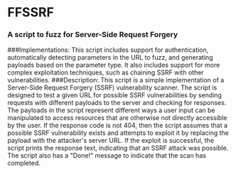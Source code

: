 # FFSSRF
### A script to fuzz for Server-Side Request Forgery
###Implementations:
This script includes support for authentication, automatically detecting parameters in the URL to fuzz, and generating payloads based on the parameter type. It also includes support for more complex exploitation techniques, such as chaining SSRF with other vulnerabilities.
###Description:
This script is a simple implementation of a Server-Side Request Forgery (SSRF) vulnerability scanner. The script is designed to test a given URL for possible SSRF vulnerabilities by sending requests with different payloads to the server and checking for responses. The payloads in the script represent different ways a user input can be manipulated to access resources that are otherwise not directly accessible by the user. If the response code is not 404, then the script assumes that a possible SSRF vulnerability exists and attempts to exploit it by replacing the payload with the attacker's server URL. If the exploit is successful, the script prints the response text, indicating that an SSRF attack was possible. The script also has a "Done!" message to indicate that the scan has completed.
